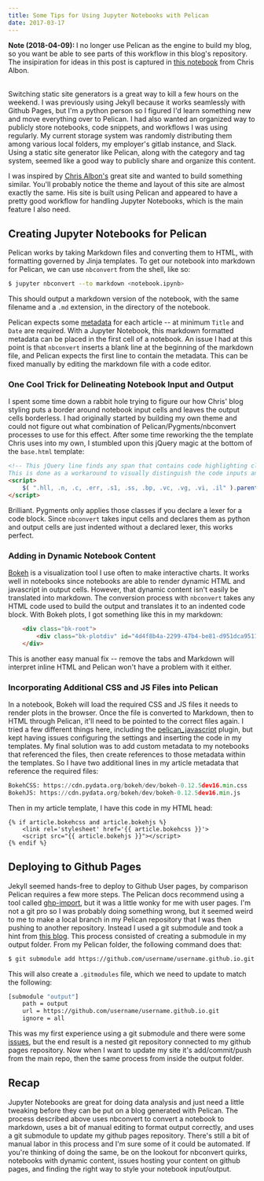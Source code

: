 ```yaml
---
title: Some Tips for Using Jupyter Notebooks with Pelican
date: 2017-03-17
---
```


<div class="note"><strong>Note (2018-04-09): </strong>I no longer use Pelican as the engine to build my blog, so you want be able to see parts of this workflow in this blog's repository. The insipiration for ideas in this post is captured in <a href="https://github.com/chrisalbon/notes/blob/master/make.ipynb">this notebook</a> from Chris Albon.</div>
<br />

Switching static site generators is a great way to kill a few hours on the weekend. I was previously using Jekyll because it works seamlessly with Github Pages, but I'm a python person so I figured I'd learn something new and move everything over to Pelican. I had also wanted an organized way to publicly store notebooks, code snippets, and workflows I was using regularly. My current storage system was randomly distributing them among various local folders, my employer's gitlab instance, and Slack. Using a static site generator like Pelican, along with the category and tag system, seemed like a good way to publicly share and organize this content.

I was inspired by [Chris Albon's](https://chrisalbon.com/) great site and wanted to build something similar. You'll probably notice the theme and layout of this site are almost exactly the same. His site is built using Pelican and appeared to have a pretty good workflow for handling Jupyter Notebooks, which is the main feature I also need.

## Creating Jupyter Notebooks for Pelican
Pelican works by taking Markdown files and converting them to HTML, with formatting governed by Jinja templates. To get our notebook into markdown for Pelican, we can use `nbconvert` from the shell, like so:

```bash
$ jupyter nbconvert --to markdown <notebook.ipynb>
```

This should output a markdown version of the notebook, with the same filename and a `.md` extension, in the directory of the notebook.

Pelican expects some [metadata](http://docs.getpelican.com/en/latest/content.html#file-metadata) for each article -- at minimum `Title` and `Date` are required.  With a Jupyter Notebook, this markdown formatted metadata can be placed in the first cell of a notebook. An issue I had at this point is that `nbconvert` inserts a blank line at the beginning of the markdown file, and Pelican expects the first line to contain the metadata. This can be fixed manually by editing the markdown file with a code editor.

### One Cool Trick for Delineating Notebook Input and Output
I spent some time down a rabbit hole trying to figure our how Chris' blog styling puts a border around notebook input cells and leaves the output cells borderless. I had originally started by building my own theme and could not figure out what combination of Pelican/Pygments/nbconvert processes to use for this effect. After some time reworking the the template Chris uses into my own, I stumbled upon this jQuery magic at the bottom of the `base.html` template:

```html
<!-- This jQuery line finds any span that contains code highlighting classes and then selects the parent <pre> tag and adds a border. 
This is done as a workaround to visually distinguish the code inputs and outputs -->
<script>
    $( ".hll, .n, .c, .err, .s1, .ss, .bp, .vc, .vg, .vi, .il" ).parent( "pre" ).css( "border", "1px solid #DEDEDE" );
</script>
```

Brilliant. Pygments only applies those classes if you declare a lexer for a code block. Since `nbconvert` takes input cells and declares them as python and output cells are just indented without a declared lexer, this works perfect.

### Adding in Dynamic Notebook Content
[Bokeh](http://bokeh.pydata.org/en/latest/) is a visualization tool I use often to make interactive charts. It works well in notebooks since notebooks are able to render dynamic HTML and javascript in output cells. However, that dynamic content isn't easily be translated into markdown. The conversion process with `nbconvert` takes any HTML code used to build the output and translates it to an indented code block. With Bokeh plots, I got something like this in my markdown:

```html
    <div class="bk-root">
        <div class="bk-plotdiv" id="4d4f8b4a-2299-47b4-be81-d951dca9511e"></div>
    </div>
```

This is another easy manual fix -- remove the tabs and Markdown will interpret inline HTML and Pelican won't have a problem with it either.

### Incorporating Additional CSS and JS Files into Pelican
In a notebook, Bokeh will load the required CSS and JS files it needs to render plots in the browser. Once the file is converted to Markdown, then to HTML through Pelican, it'll need to be pointed to the correct files again. I tried a few different things here, including the [pelican_javascript](https://github.com/mortada/pelican_javascript) plugin, but kept having issues configuring the settings and inserting the code in my templates. My final solution was to add custom metadata to my notebooks that referenced the files, then create references to those metadata within the templates. So I have two additional lines in my article metadata that reference the required files:

```python
BokehCSS: https://cdn.pydata.org/bokeh/dev/bokeh-0.12.5dev16.min.css
BokehJS: https://cdn.pydata.org/bokeh/dev/bokeh-0.12.5dev16.min.js
```

Then in my article template, I have this code in my HTML head:

```jinja   
{% if article.bokehcss and article.bokehjs %}
    <link rel='stylesheet' href='{{ article.bokehcss }}'>
    <script src="{{ article.bokehjs }}"></script>
{% endif %}
```

## Deploying to Github Pages
Jekyll seemed hands-free to deploy to Github User pages, by comparison Pelican requires a few more steps. The Pelican docs recommend using a tool called [ghp-import](http://docs.getpelican.com/en/latest/tips.html#user-pages), but it was a little wonky for me with user pages. I'm not a git pro so I was probably doing something wrong, but it seemed weird to me to make a local branch in my Pelican repository that I was then pushing to another repository. Instead I used a git submodule and took a hint from [this blog](http://hernantz.github.io/how-to-publish-a-pelican-site-on-github.html). This process consisted of creating a submodule in my output folder. From my Pelican folder, the following command does that:

```bash
$ git submodule add https://github.com/username/username.github.io.git output
```

This will also create a `.gitmodules` file, which we need to update to match the following:
```bash
[submodule "output"]
    path = output
    url = https://github.com/username/username.github.io.git
    ignore = all
```

This was my first experience using a git submodule and there were some [issues](http://stackoverflow.com/questions/24603563/error-with-git-already-exists-and-is-not-a-valid-git-repo), but the end result is a nested git repository connected to my github pages repository. Now when I want to update my site it's add/commit/push from the main repo, then the same process from inside the output folder.

## Recap
Jupyter Notebooks are great for doing data analysis and just need a little tweaking before they can be put on a blog generated with Pelican. The process described above uses nbconvert to convert a notebook to markdown, uses a bit of manual editing to format output correctly, and uses a git submodule to update my github pages repository.  There's still a bit of manual labor in this process and I'm sure some of it could be automated. If you're thinking of doing the same, be on the lookout for nbconvert quirks, notebooks with dynamic content, issues hosting your content on github pages, and finding the right way to style your notebook input/output. 